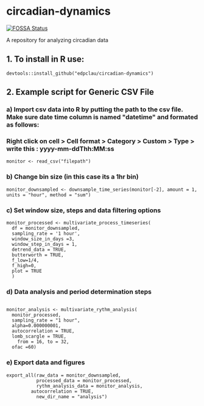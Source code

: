 # circadian-dynamics
[![FOSSA Status](https://app.fossa.com/api/projects/git%2Bgithub.com%2Fedpclau%2Fcircadian-dynamics.svg?type=shield)](https://app.fossa.com/projects/git%2Bgithub.com%2Fedpclau%2Fcircadian-dynamics?ref=badge_shield)

A repository for analyzing circadian data
## 1. To install in R use:
```{r}
devtools::install_github("edpclau/circadian-dynamics")
```


## 2. Example script for Generic CSV File 

###        a) Import csv data into R by putting the path to the csv file.  Make sure date time column is named "datetime"  and formated as follows:
###      Right click on cell > Cell format > Category > Custom > Type > write this : yyyy-mm-ddThh:MM:ss
```{r}
monitor <- read_csv("filepath")
```

###        b) Change bin size (in this case its a 1hr bin)   

```{r}
monitor_downsampled <- downsample_time_series(monitor[-2], amount = 1, units = "hour", method = "sum")
```

###        c) Set window size, steps and data filtering options   

```{r}
monitor_processed <- multivariate_process_timeseries(
  df = monitor_downsampled,
  sampling_rate = '1 hour',
  window_size_in_days =3,
  window_step_in_days = 1, 
  detrend_data = TRUE,
  butterworth = TRUE,
  f_low=1/4,
  f_high=0,
  plot = TRUE
  )

```

###        d) Data analysis and period determination steps  

```{r}
 
monitor_analysis <- multivariate_rythm_analysis(
  monitor_processed,
  sampling_rate = "1 hour",
  alpha=0.000000001,
  autocorrelation = TRUE,
  lomb_scargle = TRUE,
    from = 16, to = 32,
  ofac =60)

```

###        e) Export data and figures


```{r}
export_all(raw_data = monitor_downsampled,
           processed_data = monitor_processed,
           rythm_analysis_data = monitor_analysis,
         autocorrelation = TRUE,
           new_dir_name = "analysis")
```           
           
